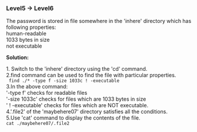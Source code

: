 ### Level5 -> Level6

The password is stored in file somewhere in the 'inhere' directory which has following properties:<br/>
human-readable<br/>
1033 bytes in size<br/>
not executable<br/>

<b>Solution:</b><br/>
<p>1. Switch to the 'inhere' directory using the 'cd' command.<br/>
2.find command can be used to find the file with particular properties.<br/>
<code> find ./* -type f -size 1033c ! -executable</code><br/>
3.In the above command:<br/>
'-type f' checks for readable files<br/>
'-size 1033c' checks for files which are 1033 bytes in size<br/>
' ! -executable' checks for files which are NOT executable.<br/>
4.'.file2' of the 'maybehere07' directory satisfies all the conditions.<br/>
5.Use 'cat' command to display the contents of the file.<br/>
<code>cat ./maybehere07/.file2</code><br/>




